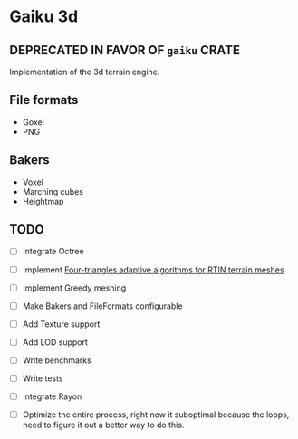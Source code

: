 # Gaiku 3d

## DEPRECATED IN FAVOR OF `gaiku` CRATE

Implementation of the 3d terrain engine.

## File formats

- Goxel
- PNG

## Bakers

- Voxel
- Marching cubes
- Heightmap

## TODO

- [ ] Integrate Octree
- [ ] Implement [Four-triangles adaptive algorithms for RTIN terrain meshes](https://www.sciencedirect.com/science/article/pii/S0895717708001040)
- [ ] Implement Greedy meshing
- [ ] Make Bakers and FileFormats configurable
- [ ] Add Texture support
- [ ] Add LOD support
- [ ] Write benchmarks
- [ ] Write tests
- [ ] Integrate Rayon
- [ ] Optimize the entire process, right now it suboptimal because the loops,
need to figure it out a better way to do this.


